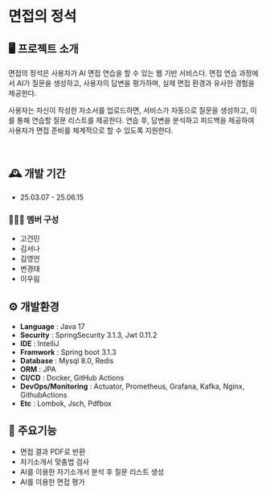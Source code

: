 # 면접의 정석

## 🖥️ 프로젝트 소개
면접의 정석은 사용자가 AI 면접 연습을 할 수 있는 웹 기반 서비스다.
면접 연습 과정에서 AI가 질문을 생성하고, 사용자의 답변을 평가하며,
실제 면접 환경과 유사한 경험을 제공한다.

사용자는 자신이 작성한 자소서를 업로드하면,
서비스가 자동으로 질문을 생성하고,
이를 통해 연습할 질문 리스트를 제공한다.
연습 후, 답변을 분석하고 피드백을 제공하여
사용자가 면접 준비를 체계적으로 할 수 있도록 지원한다.

<br>

## 🕰️ 개발 기간
* 25.03.07 - 25.06.15

### 🧑‍🤝‍🧑 멤버 구성
- 고건민
- 김서나
- 김영언
- 변경태
- 이우림

## ⚙️ 개발환경 
- **Language** : Java 17
- **Security** : SpringSecurity 3.1.3, Jwt 0.11.2
- **IDE** : IntelliJ
- **Framwork** : Spring boot 3.1.3
- **Database** : Mysql 8.0, Redis
- **ORM** : JPA
- **CI/CD** : Docker, GitHub Actions
- **DevOps/Monitoring** : Actuator, Prometheus, Grafana, Kafka, Nginx, GithubActions
- **Etc** : Lombok, Jsch, Pdfbox

## 📌 주요기능
- 면접 결과 PDF로 반환
- 자기소개서 맞춤법 검사
- AI를 이용한 자기소개서 분석 후 질문 리스트 생성
- AI를 이용한 면접 평가
